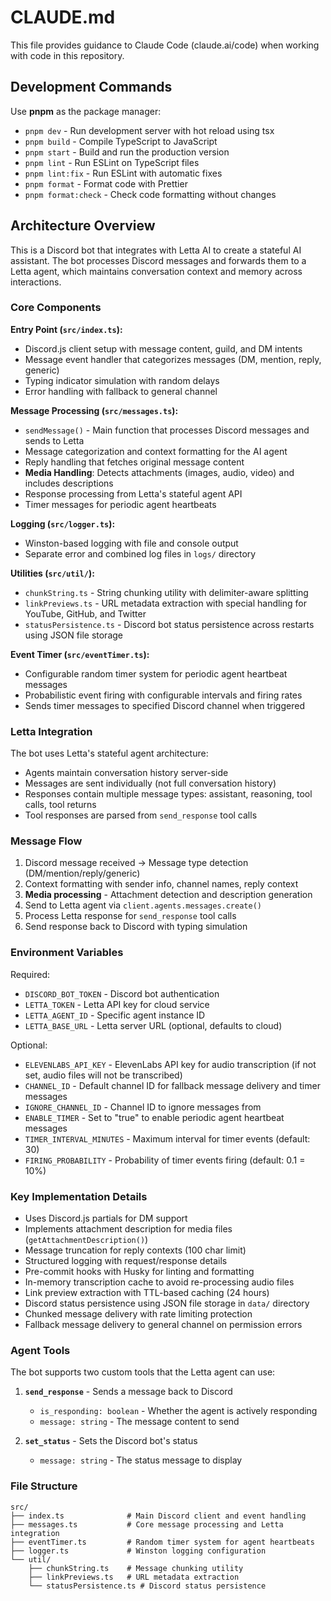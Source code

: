 # CLAUDE.md

This file provides guidance to Claude Code (claude.ai/code) when working with code in this repository.

## Development Commands

Use **pnpm** as the package manager:

- `pnpm dev` - Run development server with hot reload using tsx
- `pnpm build` - Compile TypeScript to JavaScript 
- `pnpm start` - Build and run the production version
- `pnpm lint` - Run ESLint on TypeScript files
- `pnpm lint:fix` - Run ESLint with automatic fixes
- `pnpm format` - Format code with Prettier
- `pnpm format:check` - Check code formatting without changes

## Architecture Overview

This is a Discord bot that integrates with Letta AI to create a stateful AI assistant. The bot processes Discord messages and forwards them to a Letta agent, which maintains conversation context and memory across interactions.

### Core Components

**Entry Point (`src/index.ts`):**
- Discord.js client setup with message content, guild, and DM intents
- Message event handler that categorizes messages (DM, mention, reply, generic)
- Typing indicator simulation with random delays
- Error handling with fallback to general channel

**Message Processing (`src/messages.ts`):**  
- `sendMessage()` - Main function that processes Discord messages and sends to Letta
- Message categorization and context formatting for the AI agent
- Reply handling that fetches original message content
- **Media Handling**: Detects attachments (images, audio, video) and includes descriptions
- Response processing from Letta's stateful agent API
- Timer messages for periodic agent heartbeats

**Logging (`src/logger.ts`):**
- Winston-based logging with file and console output
- Separate error and combined log files in `logs/` directory

**Utilities (`src/util/`):**
- `chunkString.ts` - String chunking utility with delimiter-aware splitting
- `linkPreviews.ts` - URL metadata extraction with special handling for YouTube, GitHub, and Twitter
- `statusPersistence.ts` - Discord bot status persistence across restarts using JSON file storage

**Event Timer (`src/eventTimer.ts`):**
- Configurable random timer system for periodic agent heartbeat messages
- Probabilistic event firing with configurable intervals and firing rates
- Sends timer messages to specified Discord channel when triggered

### Letta Integration

The bot uses Letta's stateful agent architecture:
- Agents maintain conversation history server-side
- Messages are sent individually (not full conversation history)
- Responses contain multiple message types: assistant, reasoning, tool calls, tool returns
- Tool responses are parsed from `send_response` tool calls

### Message Flow

1. Discord message received → Message type detection (DM/mention/reply/generic)
2. Context formatting with sender info, channel names, reply context
3. **Media processing** - Attachment detection and description generation
4. Send to Letta agent via `client.agents.messages.create()`
5. Process Letta response for `send_response` tool calls  
6. Send response back to Discord with typing simulation

### Environment Variables

Required:
- `DISCORD_BOT_TOKEN` - Discord bot authentication
- `LETTA_TOKEN` - Letta API key for cloud service  
- `LETTA_AGENT_ID` - Specific agent instance ID
- `LETTA_BASE_URL` - Letta server URL (optional, defaults to cloud)

Optional:
- `ELEVENLABS_API_KEY` - ElevenLabs API key for audio transcription (if not set, audio files will not be transcribed)
- `CHANNEL_ID` - Default channel ID for fallback message delivery and timer messages
- `IGNORE_CHANNEL_ID` - Channel ID to ignore messages from
- `ENABLE_TIMER` - Set to "true" to enable periodic agent heartbeat messages
- `TIMER_INTERVAL_MINUTES` - Maximum interval for timer events (default: 30)
- `FIRING_PROBABILITY` - Probability of timer events firing (default: 0.1 = 10%)

### Key Implementation Details

- Uses Discord.js partials for DM support
- Implements attachment description for media files (`getAttachmentDescription()`)
- Message truncation for reply contexts (100 char limit)
- Structured logging with request/response details
- Pre-commit hooks with Husky for linting and formatting
- In-memory transcription cache to avoid re-processing audio files
- Link preview extraction with TTL-based caching (24 hours)
- Discord status persistence using JSON file storage in `data/` directory
- Chunked message delivery with rate limiting protection
- Fallback message delivery to general channel on permission errors

### Agent Tools

The bot supports two custom tools that the Letta agent can use:

1. **`send_response`** - Sends a message back to Discord
   - `is_responding: boolean` - Whether the agent is actively responding
   - `message: string` - The message content to send

2. **`set_status`** - Sets the Discord bot's status
   - `message: string` - The status message to display

### File Structure

```
src/
├── index.ts              # Main Discord client and event handling
├── messages.ts           # Core message processing and Letta integration
├── eventTimer.ts         # Random timer system for agent heartbeats
├── logger.ts             # Winston logging configuration
└── util/
    ├── chunkString.ts    # Message chunking utility
    ├── linkPreviews.ts   # URL metadata extraction
    └── statusPersistence.ts # Discord status persistence
```